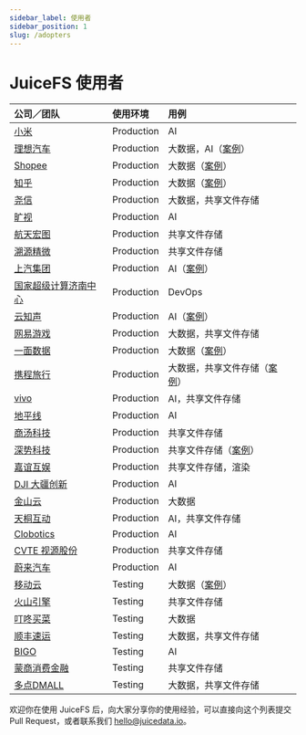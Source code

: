 ```yaml
---
sidebar_label: 使用者
sidebar_position: 1
slug: /adopters
---
```


# JuiceFS 使用者

| 公司／团队                                       | 使用环境   | 用例                                                                                             |
|:-------------------------------------------------|:-----------|:-------------------------------------------------------------------------------------------------|
| [小米](https://www.mi.com)                       | Production | AI                                                                                               |
| [理想汽车](https://www.lixiang.com)              | Production | 大数据，AI（[案例](https://juicefs.com/zh-cn/blog/li-auto-with-juicefs)）                        |
| [Shopee](https://shopee.com)                     | Production | 大数据（[案例](https://juicefs.com/zh-cn/blog/shopee-clickhouse-with-juicefs)）                  |
| [知乎](https://www.zhihu.com)                    | Production | 大数据（[案例](https://juicefs.com/zh-cn/blog/zhihu-flink-with-juicefs)）                        |
| [尧信](https://www.yaoxinhd.com)                 | Production | 大数据，共享文件存储                                                                             |
| [旷视](https://megvii.com)                       | Production | AI                                                                                               |
| [航天宏图](https://www.piesat.cn)                | Production | 共享文件存储                                                                                     |
| [溯源精微](https://www.geneway.cn)               | Production | 共享文件存储                                                                                     |
| [上汽集团](https://www.saicmotor.com/chinese/)   | Production | AI（[案例](https://juicefs.com/zh-cn/blog/performance-boost-3x-on-igear-platform)）              |
| [国家超级计算济南中心](https://www.nsccjn.cn/)   | Production | DevOps                                                                                           |
| [云知声](https://www.unisound.com)               | Production | AI（[案例](https://juicefs.com/zh-cn/blog/juicefs-support-ai-storage-at-unisound)）              |
| [网易游戏](https://game.163.com)                 | Production | 大数据，共享文件存储                                                                             |
| [一面数据](https://www.yimian.com.cn)            | Production | 大数据（[案例](https://juicefs.com/zh-cn/blog/yimiancase/)）                                                                                           |
| [携程旅行](https://www.ctrip.com)                | Production | 大数据，共享文件存储（[案例](https://juicefs.com/zh-cn/blog/xiecheng-case/)）                                                                             |
| [vivo](https://www.vivo.com)                     | Production | AI，共享文件存储                                                                                 |
| [地平线](https://horizon.ai)                     | Production | AI                                                                                               |
| [商汤科技](https://www.sensetime.com/cn)         | Production | 共享文件存储                                                                                     |
| [深势科技](https://www.dp.tech)                  | Production | 共享文件存储（[案例](https://juicefs.com/zh-cn/blog/dptech-ai-storage-in-multi-cloud-practice)） |
| [嘉谊互娱](http://www.joyient.com)               | Production | 共享文件存储，渲染                                                                               |
| [DJI 大疆创新](https://www.dji.com/cn)           | Production | AI                                                                                               |
| [金山云](https://www.ksyun.com/)    | Production | 大数据   |
| [天桐互动](http://www.hehemobile.com/)  | Production | AI，共享文件存储     |
| [Clobotics](https://clobotics.com/) | Production | AI   |
| [CVTE 视源股份](http://www.cvte.com/) | Production | 共享文件存储     |
| [蔚来汽车](https://www.nio.cn/)  | Production | AI   | 
| [移动云](https://ecloud.he.chinamobile.com)      | Testing    | 大数据（[案例](https://juicefs.com/zh-cn/blog/juicefs-support-hbase-at-chinamobile-cloud)）      |
| [火山引擎](https://www.volcengine.com)           | Testing    | 共享文件存储                                                                                     |
| [叮咚买菜](https://www.100.me)                   | Testing    | 大数据                                                                                           |
| [顺丰速运](https://www.sf-express.com)           | Testing    | 大数据，共享文件存储                                                                             |
| [BIGO](https://bigo.tv)                          | Testing    | AI                                                                                               |
| [蒙商消费金融](https://www.mengshangxiaofei.com) | Testing    | 共享文件存储                                                                                     |
| [多点DMALL](https://www.dmall.com) | Testing    | 大数据，共享文件存储                                                                                    |

欢迎你在使用 JuiceFS 后，向大家分享你的使用经验，可以直接向这个列表提交 Pull Request，或者联系我们 hello@juicedata.io。

